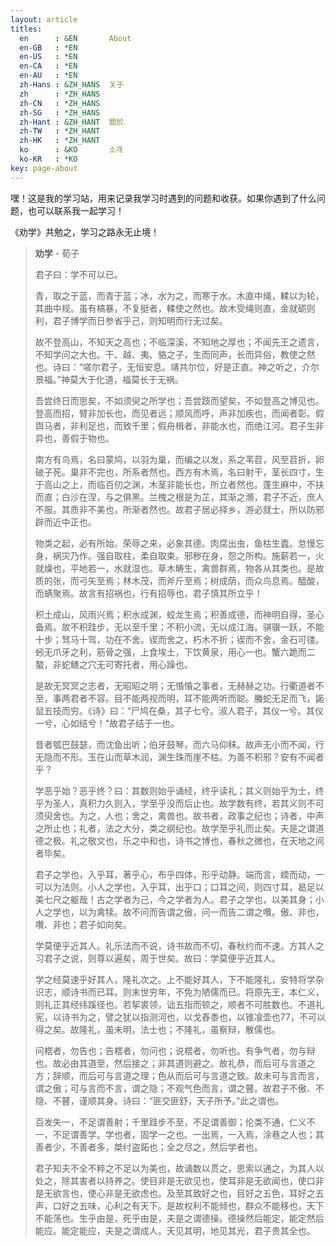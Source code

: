 ```yaml
---
layout: article
titles:
  en      : &EN       About
  en-GB   : *EN
  en-US   : *EN
  en-CA   : *EN
  en-AU   : *EN
  zh-Hans : &ZH_HANS  关于
  zh      : *ZH_HANS
  zh-CN   : *ZH_HANS
  zh-SG   : *ZH_HANS
  zh-Hant : &ZH_HANT  關於
  zh-TW   : *ZH_HANT
  zh-HK   : *ZH_HANT
  ko      : &KO       소개
  ko-KR   : *KO
key: page-about
---
```




嘿！这是我的学习站，用来记录我学习时遇到的问题和收获。如果你遇到了什么问题，也可以联系我一起学习！



《劝学》共勉之，学习之路永无止境！

> **劝学** - 荀子
>
> 君子曰：学不可以已。
>
> 青，取之于蓝，而青于蓝；冰，水为之，而寒于水。木直中绳，輮以为轮，其曲中规。虽有槁暴，不复挺者，輮使之然也。故木受绳则直，金就砺则利，君子博学而日参省乎己，则知明而行无过矣。
>
> 故不登高山，不知天之高也；不临深溪，不知地之厚也；不闻先王之遗言，不知学问之大也。干、越、夷、貉之子，生而同声，长而异俗，教使之然也。诗曰：“嗟尔君子，无恒安息。靖共尔位，好是正直。神之听之，介尔景福。”神莫大于化道，福莫长于无祸。
>
> 吾尝终日而思矣，不如须臾之所学也；吾尝跂而望矣，不如登高之博见也。登高而招，臂非加长也，而见者远；顺风而呼，声非加疾也，而闻者彰。假舆马者，非利足也，而致千里；假舟楫者，非能水也，而绝江河。君子生非异也，善假于物也。
>
> 南方有鸟焉，名曰蒙鸠，以羽为巢，而编之以发，系之苇苕，风至苕折，卵破子死。巢非不完也，所系者然也。西方有木焉，名曰射干，茎长四寸，生于高山之上，而临百仞之渊，木茎非能长也，所立者然也。蓬生麻中，不扶而直；白沙在涅，与之俱黑。兰槐之根是为芷，其渐之滫，君子不近，庶人不服。其质非不美也，所渐者然也。故君子居必择乡，游必就士，所以防邪辟而近中正也。
>
> 物类之起，必有所始。荣辱之来，必象其德。肉腐出虫，鱼枯生蠹。怠慢忘身，祸灾乃作。强自取柱，柔自取束。邪秽在身，怨之所构。施薪若一，火就燥也，平地若一，水就湿也。草木畴生，禽兽群焉，物各从其类也。是故质的张，而弓矢至焉；林木茂，而斧斤至焉；树成荫，而众鸟息焉。醯酸，而蜹聚焉。故言有招祸也，行有招辱也，君子慎其所立乎！
>
> 积土成山，风雨兴焉；积水成渊，蛟龙生焉；积善成德，而神明自得，圣心备焉。故不积跬步，无以至千里；不积小流，无以成江海。骐骥一跃，不能十步；驽马十驾，功在不舍。锲而舍之，朽木不折；锲而不舍，金石可镂。蚓无爪牙之利，筋骨之强，上食埃土，下饮黄泉，用心一也。蟹六跪而二螯，非蛇鳝之穴无可寄托者，用心躁也。
>
> 是故无冥冥之志者，无昭昭之明；无惛惛之事者，无赫赫之功。行衢道者不至，事两君者不容。目不能两视而明，耳不能两听而聪。螣蛇无足而飞，鼫鼠五技而穷。《诗》曰：“尸鸠在桑，其子七兮。淑人君子，其仪一兮。其仪一兮，心如结兮！”故君子结于一也。
>
> 昔者瓠巴鼓瑟，而沈鱼出听；伯牙鼓琴，而六马仰秣。故声无小而不闻，行无隐而不形。玉在山而草木润，渊生珠而崖不枯。为善不积邪？安有不闻者乎？
>
> 学恶乎始？恶乎终？曰：其数则始乎诵经，终乎读礼；其义则始乎为士，终乎为圣人，真积力久则入，学至乎没而后止也。故学数有终，若其义则不可须臾舍也。为之，人也；舍之，禽兽也。故书者，政事之纪也；诗者，中声之所止也；礼者，法之大分，类之纲纪也。故学至乎礼而止矣。夫是之谓道德之极。礼之敬文也，乐之中和也，诗书之博也，春秋之微也，在天地之间者毕矣。
>
> 君子之学也，入乎耳，著乎心，布乎四体，形乎动静。端而言，蝡而动，一可以为法则。小人之学也，入乎耳，出乎口；口耳之间，则四寸耳，曷足以美七尺之躯哉！古之学者为己，今之学者为人。君子之学也，以美其身；小人之学也，以为禽犊。故不问而告谓之傲，问一而告二谓之囋。傲、非也，囋、非也；君子如向矣。
>
> 学莫便乎近其人。礼乐法而不说，诗书故而不切，春秋约而不速。方其人之习君子之说，则尊以遍矣，周于世矣。故曰：学莫便乎近其人。
>
> 学之经莫速乎好其人，隆礼次之。上不能好其人，下不能隆礼，安特将学杂识志，顺诗书而已耳。则末世穷年，不免为陋儒而已。将原先王，本仁义，则礼正其经纬蹊径也。若挈裘领，诎五指而顿之，顺者不可胜数也。不道礼宪，以诗书为之，譬之犹以指测河也，以戈舂黍也，以锥飡壶也77，不可以得之矣。故隆礼，虽未明，法士也；不隆礼，虽察辩，散儒也。
>
> 问楛者，勿告也；告楛者，勿问也；说楛者，勿听也。有争气者，勿与辩也。故必由其道至，然后接之；非其道则避之。故礼恭，而后可与言道之方；辞顺，而后可与言道之理；色从而后可与言道之致。故未可与言而言，谓之傲；可与言而不言，谓之隐；不观气色而言，谓之瞽。故君子不傲、不隐、不瞽，谨顺其身。诗曰：“匪交匪舒，天子所予。”此之谓也。
>
> 百发失一，不足谓善射；千里跬步不至，不足谓善御；伦类不通，仁义不一，不足谓善学。学也者，固学一之也。一出焉，一入焉，涂巷之人也；其善者少，不善者多，桀纣盗跖也；全之尽之，然后学者也。
>
> 君子知夫不全不粹之不足以为美也，故诵数以贯之，思索以通之，为其人以处之，除其害者以持养之。使目非是无欲见也，使耳非是无欲闻也，使口非是无欲言也，使心非是无欲虑也。及至其致好之也，目好之五色，耳好之五声，口好之五味，心利之有天下。是故权利不能倾也，群众不能移也，天下不能荡也。生乎由是，死乎由是，夫是之谓德操。德操然后能定，能定然后能应。能定能应，夫是之谓成人。天见其明，地见其光，君子贵其全也。

